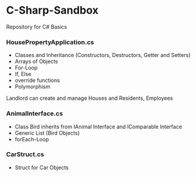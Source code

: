# C-Sharp-Sandbox
Repository for C# Basics

### HousePropertyApplication.cs

- Classes and Inheritance (Constructors, Destructors, Getter and Setters)
- Arrays of Objects
- For-Loop
- If, Else
- override functions
- Polymorphism

Landlord can create and manage Houses and Residents, Employees

### AnimalInterface.cs

- Class Bird inherits from IAnimal Interface and IComparable Interface
- Generic List (Bird Objects)
- forEach-Loop

### CarStruct.cs

- Struct for Car Objects
